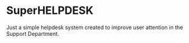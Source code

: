 SuperHELPDESK
===================

Just a simple helpdesk system created to improve user attention in the Support Department.
